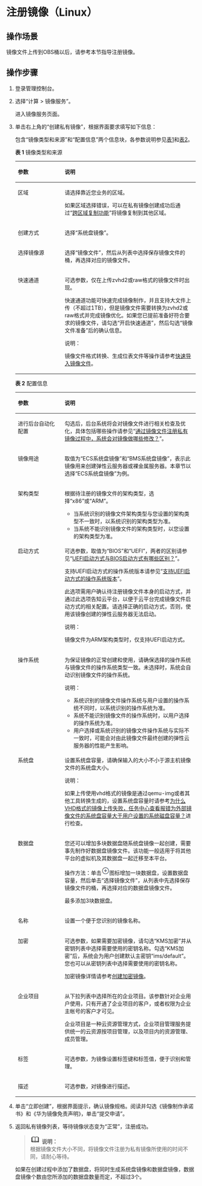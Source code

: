 # 注册镜像（Linux）<a name="ims_01_0211"></a>

## 操作场景<a name="section783119577294"></a>

镜像文件上传到OBS桶以后，请参考本节指导注册镜像。

## 操作步骤<a name="section7975113214169"></a>

1.  登录管理控制台。
2.  选择“计算 \> 镜像服务”。

    进入镜像服务页面。

3.  单击右上角的“创建私有镜像”，根据界面要求填写如下信息：

    包含“镜像类型和来源”和“配置信息”两个信息块，各参数说明参见[表1](#ims_01_0206_table050019474117)和[表2](#ims_01_0206_table6978715749)。

    **表 1**  镜像类型和来源

    <a name="ims_01_0206_table050019474117"></a>
    <table><thead align="left"><tr id="ims_01_0206_row1350164712110"><th class="cellrowborder" valign="top" width="25.96%" id="mcps1.2.3.1.1"><p id="ims_01_0206_p12501447314"><a name="ims_01_0206_p12501447314"></a><a name="ims_01_0206_p12501447314"></a>参数</p>
    </th>
    <th class="cellrowborder" valign="top" width="74.03999999999999%" id="mcps1.2.3.1.2"><p id="ims_01_0206_p1350114720117"><a name="ims_01_0206_p1350114720117"></a><a name="ims_01_0206_p1350114720117"></a>说明</p>
    </th>
    </tr>
    </thead>
    <tbody><tr id="ims_01_0206_row1450134714120"><td class="cellrowborder" valign="top" width="25.96%" headers="mcps1.2.3.1.1 "><p id="ims_01_0206_p1550114471116"><a name="ims_01_0206_p1550114471116"></a><a name="ims_01_0206_p1550114471116"></a>区域</p>
    </td>
    <td class="cellrowborder" valign="top" width="74.03999999999999%" headers="mcps1.2.3.1.2 "><p id="ims_01_0206_p1640415402364"><a name="ims_01_0206_p1640415402364"></a><a name="ims_01_0206_p1640415402364"></a>请选择靠近您业务的区域。</p>
    <p id="ims_01_0206_p05011247218"><a name="ims_01_0206_p05011247218"></a><a name="ims_01_0206_p05011247218"></a>如果区域选择错误，可以在私有镜像创建成功后通过“<a href="跨区域复制镜像.md">跨区域复制功能</a>”将镜像复制到其他区域。</p>
    </td>
    </tr>
    <tr id="ims_01_0206_row350214713113"><td class="cellrowborder" valign="top" width="25.96%" headers="mcps1.2.3.1.1 "><p id="ims_01_0206_p650294716116"><a name="ims_01_0206_p650294716116"></a><a name="ims_01_0206_p650294716116"></a>创建方式</p>
    </td>
    <td class="cellrowborder" valign="top" width="74.03999999999999%" headers="mcps1.2.3.1.2 "><p id="ims_01_0206_p75021947615"><a name="ims_01_0206_p75021947615"></a><a name="ims_01_0206_p75021947615"></a>选择“系统盘镜像”。</p>
    </td>
    </tr>
    <tr id="ims_01_0206_row1650284720113"><td class="cellrowborder" valign="top" width="25.96%" headers="mcps1.2.3.1.1 "><p id="ims_01_0206_p125022471113"><a name="ims_01_0206_p125022471113"></a><a name="ims_01_0206_p125022471113"></a>选择镜像源</p>
    </td>
    <td class="cellrowborder" valign="top" width="74.03999999999999%" headers="mcps1.2.3.1.2 "><p id="ims_01_0206_p850214712118"><a name="ims_01_0206_p850214712118"></a><a name="ims_01_0206_p850214712118"></a>选择“镜像文件”，然后从列表中选择保存镜像文件的桶，再选择对应的镜像文件。</p>
    </td>
    </tr>
    <tr id="ims_01_0206_row19047191220"><td class="cellrowborder" valign="top" width="25.96%" headers="mcps1.2.3.1.1 "><p id="ims_01_0206_p690516194212"><a name="ims_01_0206_p690516194212"></a><a name="ims_01_0206_p690516194212"></a>快速通道</p>
    </td>
    <td class="cellrowborder" valign="top" width="74.03999999999999%" headers="mcps1.2.3.1.2 "><p id="ims_01_0206_p1139533015529"><a name="ims_01_0206_p1139533015529"></a><a name="ims_01_0206_p1139533015529"></a>可选参数，仅在上传zvhd2或raw格式的镜像文件时出现。</p>
    <p id="ims_01_0206_p690516196213"><a name="ims_01_0206_p690516196213"></a><a name="ims_01_0206_p690516196213"></a>快速通道功能可快速完成镜像制作，并且支持大文件上传（不超过1TB），但是镜像文件需要转换为zvhd2或raw格式并完成镜像优化。如果您已提前准备好符合要求的镜像文件，请勾选“开启快速通道”，然后勾选“镜像文件准备”后的确认信息。</p>
    <div class="note" id="ims_01_0206_note189513537562"><a name="ims_01_0206_note189513537562"></a><a name="ims_01_0206_note189513537562"></a><span class="notetitle"> 说明： </span><div class="notebody"><p id="ims_01_0206_p9951353185614"><a name="ims_01_0206_p9951353185614"></a><a name="ims_01_0206_p9951353185614"></a>镜像文件格式转换、生成位表文件等操作请参考<a href="快速导入镜像文件.md">快速导入镜像文件</a>。</p>
    </div></div>
    </td>
    </tr>
    </tbody>
    </table>

    **表 2**  配置信息

    <a name="ims_01_0206_table6978715749"></a>
    <table><thead align="left"><tr id="ims_01_0206_row1597918159415"><th class="cellrowborder" valign="top" width="25.91%" id="mcps1.2.3.1.1"><p id="ims_01_0206_p597916152418"><a name="ims_01_0206_p597916152418"></a><a name="ims_01_0206_p597916152418"></a>参数</p>
    </th>
    <th class="cellrowborder" valign="top" width="74.09%" id="mcps1.2.3.1.2"><p id="ims_01_0206_p99796151642"><a name="ims_01_0206_p99796151642"></a><a name="ims_01_0206_p99796151642"></a>说明</p>
    </th>
    </tr>
    </thead>
    <tbody><tr id="ims_01_0206_row2979615646"><td class="cellrowborder" valign="top" width="25.91%" headers="mcps1.2.3.1.1 "><p id="ims_01_0206_p119791415146"><a name="ims_01_0206_p119791415146"></a><a name="ims_01_0206_p119791415146"></a>进行后台自动化配置</p>
    </td>
    <td class="cellrowborder" valign="top" width="74.09%" headers="mcps1.2.3.1.2 "><p id="ims_01_0206_p159799151641"><a name="ims_01_0206_p159799151641"></a><a name="ims_01_0206_p159799151641"></a>勾选后，后台系统将会对镜像文件进行相关检查及优化，具体包括哪些操作请参见“<a href="https://support.huaweicloud.com/ims_faq/ims_faq_0020.html" target="_blank" rel="noopener noreferrer">通过镜像文件注册私有镜像过程中，系统会对镜像做哪些修改？</a>”。</p>
    </td>
    </tr>
    <tr id="ims_01_0206_row1597941514412"><td class="cellrowborder" valign="top" width="25.91%" headers="mcps1.2.3.1.1 "><p id="ims_01_0206_p49796159415"><a name="ims_01_0206_p49796159415"></a><a name="ims_01_0206_p49796159415"></a>镜像用途</p>
    </td>
    <td class="cellrowborder" valign="top" width="74.09%" headers="mcps1.2.3.1.2 "><p id="ims_01_0206_p19791151244"><a name="ims_01_0206_p19791151244"></a><a name="ims_01_0206_p19791151244"></a>取值为“ECS系统盘镜像”和“BMS系统盘镜像”，表示此镜像用来创建弹性云服务器或裸金属服务器。本章节以选择“ECS系统盘镜像”为例。</p>
    </td>
    </tr>
    <tr id="ims_01_0206_row17257185463217"><td class="cellrowborder" valign="top" width="25.91%" headers="mcps1.2.3.1.1 "><p id="ims_01_0206_p192581454163216"><a name="ims_01_0206_p192581454163216"></a><a name="ims_01_0206_p192581454163216"></a>架构类型</p>
    </td>
    <td class="cellrowborder" valign="top" width="74.09%" headers="mcps1.2.3.1.2 "><p id="ims_01_0206_p122581754203217"><a name="ims_01_0206_p122581754203217"></a><a name="ims_01_0206_p122581754203217"></a>根据待注册的镜像文件的架构类型，选择“x86”或“ARM”。</p>
    <a name="ims_01_0206_ul1613261511339"></a><a name="ims_01_0206_ul1613261511339"></a><ul id="ims_01_0206_ul1613261511339"><li>当系统识别的镜像文件架构类型与您设置的架构类型不一致时，以系统识别的架构类型为准。</li><li>当系统不能识别镜像文件的架构类型时，以您设置的架构类型为准。</li></ul>
    </td>
    </tr>
    <tr id="ims_01_0206_row1797901516417"><td class="cellrowborder" valign="top" width="25.91%" headers="mcps1.2.3.1.1 "><p id="ims_01_0206_p297919150413"><a name="ims_01_0206_p297919150413"></a><a name="ims_01_0206_p297919150413"></a>启动方式</p>
    </td>
    <td class="cellrowborder" valign="top" width="74.09%" headers="mcps1.2.3.1.2 "><p id="ims_01_0206_p9438143331114"><a name="ims_01_0206_p9438143331114"></a><a name="ims_01_0206_p9438143331114"></a>可选参数，取值为“BIOS”和“UEFI”，两者的区别请参见“<a href="https://support.huaweicloud.com/ims_faq/ims_faq_0049.html" target="_blank" rel="noopener noreferrer">UEFI启动方式与BIOS启动方式有哪些区别？</a>”。</p>
    <p id="ims_01_0206_p389711395713"><a name="ims_01_0206_p389711395713"></a><a name="ims_01_0206_p389711395713"></a>支持UEFI启动方式的操作系统版本请参见“<a href="https://support.huaweicloud.com/productdesc-ims/ims_01_0008.html" target="_blank" rel="noopener noreferrer">支持UEFI启动方式的操作系统版本</a>”。</p>
    <p id="ims_01_0206_p1697961514418"><a name="ims_01_0206_p1697961514418"></a><a name="ims_01_0206_p1697961514418"></a>此选项需用户确认待注册镜像文件本身的启动方式，并通过此选项告知云平台，以便于云平台完成镜像文件启动方式的相关配置。请选择正确的启动方式，否则，使用该镜像创建的<span id="ims_01_0206_text253746173815"><a name="ims_01_0206_text253746173815"></a><a name="ims_01_0206_text253746173815"></a>弹性云服务器</span><span id="ims_01_0206_text129595743815"><a name="ims_01_0206_text129595743815"></a><a name="ims_01_0206_text129595743815"></a></span>无法启动。</p>
    <div class="note" id="ims_01_0206_note19701013215"><a name="ims_01_0206_note19701013215"></a><a name="ims_01_0206_note19701013215"></a><span class="notetitle"> 说明： </span><div class="notebody"><p id="ims_01_0206_p6702613415"><a name="ims_01_0206_p6702613415"></a><a name="ims_01_0206_p6702613415"></a>镜像文件为ARM架构类型时，仅支持UEFI启动方式。</p>
    </div></div>
    </td>
    </tr>
    <tr id="ims_01_0206_row5979161520418"><td class="cellrowborder" valign="top" width="25.91%" headers="mcps1.2.3.1.1 "><p id="ims_01_0206_p397920159413"><a name="ims_01_0206_p397920159413"></a><a name="ims_01_0206_p397920159413"></a>操作系统</p>
    </td>
    <td class="cellrowborder" valign="top" width="74.09%" headers="mcps1.2.3.1.2 "><p id="ims_01_0206_p13980151519417"><a name="ims_01_0206_p13980151519417"></a><a name="ims_01_0206_p13980151519417"></a>为保证镜像的正常创建和使用，请确保选择的操作系统与镜像文件的操作系统类型一致。未选择时，系统会自动识别镜像文件的操作系统。</p>
    <div class="note" id="ims_01_0206_note1083205331415"><a name="ims_01_0206_note1083205331415"></a><a name="ims_01_0206_note1083205331415"></a><span class="notetitle"> 说明： </span><div class="notebody"><a name="ims_01_0206_ul183081759171412"></a><a name="ims_01_0206_ul183081759171412"></a><ul id="ims_01_0206_ul183081759171412"><li>系统识别的镜像文件操作系统与用户设置的操作系统不同时，以系统识别的操作系统为准。</li><li>系统不能识别镜像文件的操作系统时，以用户选择的操作系统为准。</li><li>用户选择或系统识别的镜像文件操作系统与实际不一致时，可能会对由此镜像文件最终创建的<span id="ims_01_0206_text94741046125720"><a name="ims_01_0206_text94741046125720"></a><a name="ims_01_0206_text94741046125720"></a>弹性云服务器</span><span id="ims_01_0206_text941354825714"><a name="ims_01_0206_text941354825714"></a><a name="ims_01_0206_text941354825714"></a></span>的性能产生影响。</li></ul>
    </div></div>
    </td>
    </tr>
    <tr id="ims_01_0206_row186599521354"><td class="cellrowborder" valign="top" width="25.91%" headers="mcps1.2.3.1.1 "><p id="ims_01_0206_p5659125219510"><a name="ims_01_0206_p5659125219510"></a><a name="ims_01_0206_p5659125219510"></a>系统盘</p>
    </td>
    <td class="cellrowborder" valign="top" width="74.09%" headers="mcps1.2.3.1.2 "><p id="ims_01_0206_p165912527520"><a name="ims_01_0206_p165912527520"></a><a name="ims_01_0206_p165912527520"></a>设置系统盘容量，请确保输入的大小不小于源主机镜像文件的系统盘大小。</p>
    <div class="note" id="ims_01_0206_note106387506495"><a name="ims_01_0206_note106387506495"></a><a name="ims_01_0206_note106387506495"></a><span class="notetitle"> 说明： </span><div class="notebody"><p id="ims_01_0206_p263819508495"><a name="ims_01_0206_p263819508495"></a><a name="ims_01_0206_p263819508495"></a>如果上传使用vhd格式的镜像是通过qemu-img或者其他工具转换生成的，设置系统盘容量时请参考<a href="https://support.huaweicloud.com/ims_faq/ims_faq_0103.html" target="_blank" rel="noopener noreferrer">为什么VHD格式的镜像上传失败，任务中心查看报错为外部镜像文件的系统盘容量大于用户设置的系统磁盘容量？</a>进行检查。</p>
    </div></div>
    </td>
    </tr>
    <tr id="ims_01_0206_row377757316"><td class="cellrowborder" valign="top" width="25.91%" headers="mcps1.2.3.1.1 "><p id="ims_01_0206_p67771871416"><a name="ims_01_0206_p67771871416"></a><a name="ims_01_0206_p67771871416"></a>数据盘</p>
    </td>
    <td class="cellrowborder" valign="top" width="74.09%" headers="mcps1.2.3.1.2 "><p id="ims_01_0206_p1120437113116"><a name="ims_01_0206_p1120437113116"></a><a name="ims_01_0206_p1120437113116"></a>您还可以增加多块数据盘随系统盘镜像一起创建，需要事先制作好数据盘镜像文件。该功能一般适用于将其他平台的虚拟机及其数据盘一起迁移至本平台。</p>
    <p id="ims_01_0206_p1177707712"><a name="ims_01_0206_p1177707712"></a><a name="ims_01_0206_p1177707712"></a>操作方法：单击<a name="ims_01_0206_image0700648174816"></a><a name="ims_01_0206_image0700648174816"></a><span><img id="ims_01_0206_image0700648174816" src="figures/Image-4.png"></span>图标增加一块数据盘，设置数据盘容量，然后单击“选择镜像文件”，从列表中先选择保存镜像文件的桶，再选择对应的数据盘镜像文件。</p>
    <p id="ims_01_0206_p2055712561176"><a name="ims_01_0206_p2055712561176"></a><a name="ims_01_0206_p2055712561176"></a>最多添加3块数据盘。</p>
    </td>
    </tr>
    <tr id="ims_01_0206_row36593522511"><td class="cellrowborder" valign="top" width="25.91%" headers="mcps1.2.3.1.1 "><p id="ims_01_0206_p19659452051"><a name="ims_01_0206_p19659452051"></a><a name="ims_01_0206_p19659452051"></a>名称</p>
    </td>
    <td class="cellrowborder" valign="top" width="74.09%" headers="mcps1.2.3.1.2 "><p id="ims_01_0206_p126597521359"><a name="ims_01_0206_p126597521359"></a><a name="ims_01_0206_p126597521359"></a>设置一个便于您识别的镜像名称。</p>
    </td>
    </tr>
    <tr id="ims_01_0206_row66596520512"><td class="cellrowborder" valign="top" width="25.91%" headers="mcps1.2.3.1.1 "><p id="ims_01_0206_p156591952159"><a name="ims_01_0206_p156591952159"></a><a name="ims_01_0206_p156591952159"></a>加密</p>
    </td>
    <td class="cellrowborder" valign="top" width="74.09%" headers="mcps1.2.3.1.2 "><p id="ims_01_0206_p936015584547"><a name="ims_01_0206_p936015584547"></a><a name="ims_01_0206_p936015584547"></a>可选参数，如果需要加密镜像，请勾选“KMS加密”并从密钥列表中选择需要使用的密钥名称。勾选“KMS加密”后，系统会为用户创建默认主密钥“ims/default”。您也可以从密钥列表中选择需要使用的密钥名称。</p>
    <p id="ims_01_0206_p96591652653"><a name="ims_01_0206_p96591652653"></a><a name="ims_01_0206_p96591652653"></a>加密镜像详情请参考<a href="创建加密镜像.md">创建加密镜像</a>。</p>
    </td>
    </tr>
    <tr id="ims_01_0206_row1320515143611"><td class="cellrowborder" valign="top" width="25.91%" headers="mcps1.2.3.1.1 "><p id="ims_01_0206_p112050141866"><a name="ims_01_0206_p112050141866"></a><a name="ims_01_0206_p112050141866"></a>企业项目</p>
    </td>
    <td class="cellrowborder" valign="top" width="74.09%" headers="mcps1.2.3.1.2 "><p id="ims_01_0206_p1920521419610"><a name="ims_01_0206_p1920521419610"></a><a name="ims_01_0206_p1920521419610"></a>从下拉列表中选择所在的企业项目。该参数针对企业用户使用，只有开通了企业项目的客户，或者权限为企业主帐号的客户才可见。</p>
    <p id="ims_01_0206_p1916781617248"><a name="ims_01_0206_p1916781617248"></a><a name="ims_01_0206_p1916781617248"></a>企业项目是一种云资源管理方式，企业项目管理服务提供统一的云资源按项目管理，以及项目内的资源管理、成员管理。</p>
    </td>
    </tr>
    <tr id="ims_01_0206_row142057141619"><td class="cellrowborder" valign="top" width="25.91%" headers="mcps1.2.3.1.1 "><p id="ims_01_0206_p1420612141267"><a name="ims_01_0206_p1420612141267"></a><a name="ims_01_0206_p1420612141267"></a>标签</p>
    </td>
    <td class="cellrowborder" valign="top" width="74.09%" headers="mcps1.2.3.1.2 "><p id="ims_01_0206_p820611415612"><a name="ims_01_0206_p820611415612"></a><a name="ims_01_0206_p820611415612"></a>可选参数，为镜像设置标签键和标签值，便于识别和管理。</p>
    </td>
    </tr>
    <tr id="ims_01_0206_row720613141962"><td class="cellrowborder" valign="top" width="25.91%" headers="mcps1.2.3.1.1 "><p id="ims_01_0206_p7206111416617"><a name="ims_01_0206_p7206111416617"></a><a name="ims_01_0206_p7206111416617"></a>描述</p>
    </td>
    <td class="cellrowborder" valign="top" width="74.09%" headers="mcps1.2.3.1.2 "><p id="ims_01_0206_p420631410613"><a name="ims_01_0206_p420631410613"></a><a name="ims_01_0206_p420631410613"></a>可选参数，对镜像进行描述。</p>
    </td>
    </tr>
    </tbody>
    </table>

4.  单击“立即创建”，根据界面提示，确认镜像规格。阅读并勾选《镜像制作承诺书》和《华为镜像免责声明》，单击“提交申请”。
5.  返回私有镜像列表，等待镜像状态变为“正常”，注册成功。

    >![](public_sys-resources/icon-note.gif) **说明：**   
    >根据镜像文件大小不同，将镜像文件注册为私有镜像所使用的时间不同，请耐心等待。  

    如果在创建过程中添加了数据盘，将同时生成系统盘镜像和数据盘镜像，数据盘镜像个数由您所添加的数据盘数量而定，不超过3个。


